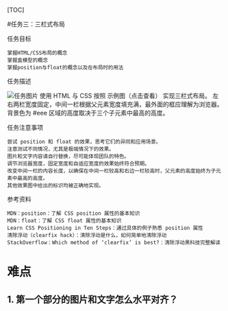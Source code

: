 [TOC]

#任务三：三栏式布局


任务目标

    掌握HTML/CSS布局的概念
    掌握盒模型的概念
    掌握position与float的概念以及在布局时的用法

任务描述

![任务图片](http://7xrp04.com1.z0.glb.clouddn.com/task_1_3_1.png)
    使用 HTML 与 CSS 按照 示例图（点击查看） 实现三栏式布局。
    左右两栏宽度固定，中间一栏根据父元素宽度填充满，最外面的框应理解为浏览器。背景色为 #eee 区域的高度取决于三个子元素中最高的高度。

任务注意事项

    尝试 position 和 float 的效果，思考它们的异同和应用场景。
    注意测试不同情况，尤其是极端情况下的效果。
    图片和文字内容请自行替换，尽可能体现团队的特色。
    调节浏览器宽度，固定宽度和自适应宽度的效果始终符合预期。
    改变中间一栏的内容长度，以确保在中间一栏较高和右边一栏较高时，父元素的高度始终为子元素中最高的高度。
    其他效果图中给出的标识均被正确地实现。

参考资料

    MDN：position：了解 CSS position 属性的基本知识
    MDN：float：了解 CSS float 属性的基本知识
    Learn CSS Positioning in Ten Steps：通过具体的例子熟悉 position 属性
    清除浮动（clearfix hack）：清除浮动是什么，如何简单地清除浮动
    StackOverflow：Which method of ‘clearfix’ is best?：清除浮动黑科技完整解读


# 难点

## 1. 第一个部分的图片和文字怎么水平对齐？
